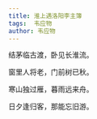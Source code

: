 ```yaml
---
title: 淮上遇洛阳李主簿 
tags:  韦应物
author: 韦应物
---
```


结茅临古渡，卧见长淮流。

窗里人将老，门前树已秋。

寒山独过雁，暮雨远来舟。

日夕逢归客，那能忘旧游。
